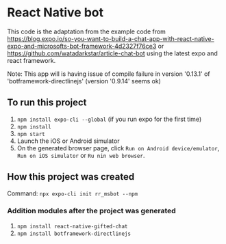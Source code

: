 # React Native bot

This code is the adaptation from the example code from https://blog.expo.io/so-you-want-to-build-a-chat-app-with-react-native-expo-and-microsofts-bot-framework-4d2327f76ce3 or https://github.com/watadarkstar/article-chat-bot using the latest expo and react framework.

Note: This app will is having issue of compile failure in version '0.13.1' of 'botframework-directlinejs' (version '0.9.14' seems ok)

## To run this project
1. `npm install expo-cli --global` (if you run expo for the first time)
2. `npm install`
3. `npm start`
4. Launch the iOS or Android simulator
5. On the generated browser page, click `Run on Android device/emulator`, `Run on iOS simulator` or `Ru nin web browser`.

## How this project was created

Command: `npx expo-cli init rr_msbot --npm`

### Addition modules after the project was generated
1. `npm install react-native-gifted-chat`
2. `npm install botframework-directlinejs`
